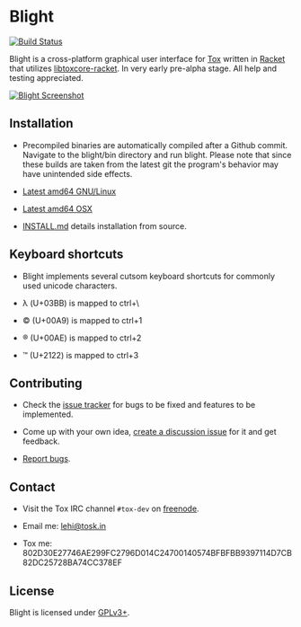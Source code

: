 Blight
======
[![Build Status](http://jenkins.libtoxcore.so/job/Blight-Debian/badge/icon)](http://jenkins.libtoxcore.so/job/Blight-Debian/)

Blight is a cross-platform graphical user interface for [Tox](https://github.com/irungentoo/toxcore) written in [Racket](http://racket-lang.org/) that utilizes [libtoxcore-racket](https://github.com/lehitoskin/libtoxcore-racket).
In very early pre-alpha stage. All help and testing appreciated.

[![Blight Screenshot](https://wiki.tox.im/images/a/ac/Blight.png)](https://wiki.tox.im/images/a/ac/Blight.png)


## Installation

- Precompiled binaries are automatically compiled after a Github commit. Navigate to the blight/bin directory and run blight. Please note that since these builds are taken from the latest git the program's behavior may have unintended side effects.

- [Latest amd64 GNU/Linux](http://jenkins.libtoxcore.so/job/Blight-Debian/lastSuccessfulBuild/artifact/blight-latest-linux-amd64.tar.xz)

- [Latest amd64 OSX](https://jenkins.libtoxcore.so/job/Blight-OS_X/lastSuccessfulBuild/artifact/blight-latest-darwin-x86_64.tar.gz)

- [INSTALL.md](INSTALL.md) details installation from source.

## Keyboard shortcuts

- Blight implements several cutsom keyboard shortcuts for commonly used unicode characters.

- λ (U+03BB) is mapped to ctrl+\

- © (U+00A9) is mapped to ctrl+1

- ® (U+00AE) is mapped to ctrl+2

- ™ (U+2122) is mapped to ctrl+3

## Contributing

- Check the [issue tracker](https://github.com/lehitoskin/Blight/issues?direction=desc&sort=created&state=open) for bugs to be fixed and features to be implemented.

- Come up with your own idea, [create a discussion issue](https://github.com/lehitoskin/blight/issues/new) for it and get feedback.

- [Report bugs](https://github.com/lehitoskin/blight/issues/new).

## Contact

- Visit the Tox IRC channel `#tox-dev` on [freenode](http://freenode.net/).

- Email me: [lehi@tosk.in](mailto:lehi@tosk.in)

- Tox me: 802D30E27746AE299FC2796D014C24700140574BFBFBB9397114D7CB82DC25728BA74CC378EF

## License

Blight is licensed under [GPLv3+](LICENSE).
